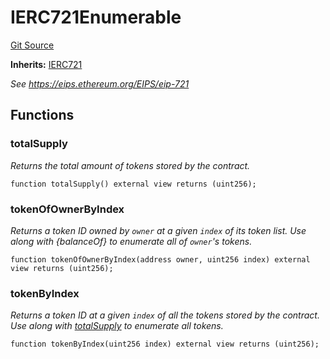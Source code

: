# IERC721Enumerable
[Git Source](https://github.com//Team3dVidyaGames/Contracts/blob/587f423f64ab56a242c28dfa0c3602ff1cc24292/src/contracts/flattened/flattened_TCGInventory.sol)

**Inherits:**
[IERC721](/src/contracts/flattened/flattened_TCGInventory.sol/interface.IERC721.md)

*See https://eips.ethereum.org/EIPS/eip-721*


## Functions
### totalSupply

*Returns the total amount of tokens stored by the contract.*


```solidity
function totalSupply() external view returns (uint256);
```

### tokenOfOwnerByIndex

*Returns a token ID owned by `owner` at a given `index` of its token list.
Use along with {balanceOf} to enumerate all of ``owner``'s tokens.*


```solidity
function tokenOfOwnerByIndex(address owner, uint256 index) external view returns (uint256);
```

### tokenByIndex

*Returns a token ID at a given `index` of all the tokens stored by the contract.
Use along with [totalSupply](/src/contracts/flattened/flattened_TCGInventory.sol/interface.IERC721Enumerable.md#totalsupply) to enumerate all tokens.*


```solidity
function tokenByIndex(uint256 index) external view returns (uint256);
```

